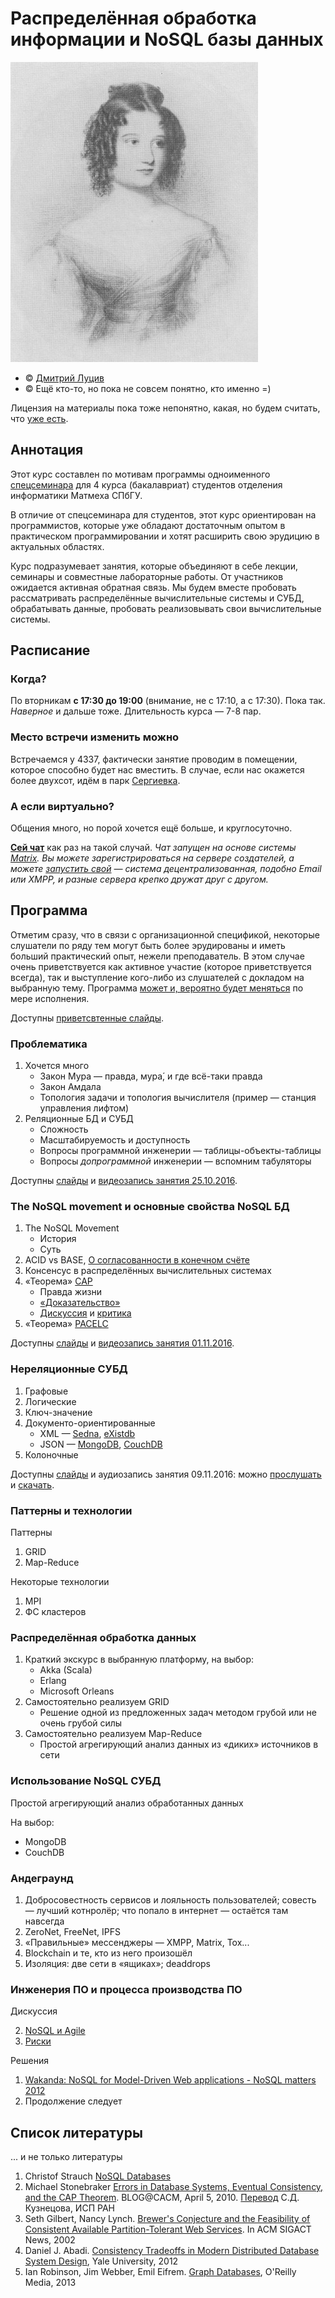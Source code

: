 # Распределённая обработка информации и NoSQL базы данных

[![Ada Lovelace](resources/Ada-18-396x480.jpg)](https://en.wikipedia.org/wiki/Ada_Lovelace)

<!-- © [Высшая инженерная школа «Авалон»](http://www.avalon.ru/) \ -->
<!-- © [ООО «Ланит-Терком»](http://lanit-tercom.com/) \ -->
<!-- © [ФГАОУ ВО СПбПУ](http://spbstu.ru/) \ -->

* © [Дмитрий Луцив](http://dluciv.name/)
* © Ещё кто-то, но пока не совсем понятно, кто именно =)

Лицензия на материалы пока тоже непонятно, какая, но будем считать, что [уже есть](LICENSE.md).

## Аннотация

Этот курс составлен по мотивам программы одноименного [спецсеминара](http://edu.dluciv.name/Home/distrinfproc) для 4 курса (бакалавриат) студентов отделения информатики Матмеха СПбГУ.

В отличие от спецсеминара для студентов, этот курс ориентирован на программистов, которые уже обладают достаточным опытом в практическом программировании и хотят расширить свою эрудицию в актуальных областях.

Курс подразумевает занятия, которые объединяют в себе лекции, семинары и совместные лабораторные работы. От участников ожидается активная обратная связь. Мы будем вместе пробовать рассматривать распределённые вычислительные системы и СУБД, обрабатывать данные, пробовать реализовывать свои вычислительные системы.

## Расписание

### Когда?
По вторникам **с 17:30 до 19:00** (внимание, не с 17:10, а с 17:30). Пока так. *Наверное* и дальше тоже. Длительность курса — 7-8 пар.

### Место встречи изменить можно
Встречаемся у 4337, фактически занятие проводим в помещении, которое способно будет нас вместить. В случае, если нас окажется более двухсот, идём в парк [Сергиевка](https://ru.wikipedia.org/wiki/%D0%A1%D0%B5%D1%80%D0%B3%D0%B8%D0%B5%D0%B2%D0%BA%D0%B0_(%D0%B4%D0%B2%D0%BE%D1%80%D1%86%D0%BE%D0%B2%D0%BE-%D0%BF%D0%B0%D1%80%D0%BA%D0%BE%D0%B2%D1%8B%D0%B9_%D0%B0%D0%BD%D1%81%D0%B0%D0%BC%D0%B1%D0%BB%D1%8C)).

### А если виртуально?
Общения много, но порой хочется ещё больше, и круглосуточно.

[**Сей чат**](https://riot.im/app/#/room/#lt-nosql:matrix.org) как раз на такой случай. *Чат запущен на основе системы [Matrix](http://matrix.org/). Вы можете зарегистрироваться на сервере создателей, а можете [запустить свой](https://github.com/matrix-org/synapse/blob/master/README.rst) — система децентрализованная, подобно Email или XMPP, и разные сервера крепко дружат друг с другом.*

## Программа

Отметим сразу, что в связи с организационной спецификой, некоторые слушатели по ряду тем могут быть более эрудированы и иметь больший практический опыт, нежели преподаватель. В этом случае очень приветствуется как активное участие (которое приветствуется всегда), так и выступление кого-либо из слушателей с докладом на выбранную тему.
Программа [может и, вероятно будет меняться](https://en.wikipedia.org/wiki/Self-modifying_code) по мере исполнения.

Доступны [приветсвтенные слайды](https://dluciv.github.io/nosql-intro-course/slides/00-Hello).

### Проблематика

1. Хочется много
    * Закон Мура — правда, мура́, и где всё-таки правда
    * Закон Амдала
    * Топология задачи и топология вычислителя (пример — станция управления лифтом)
2. Реляционные БД и СУБД
    * Сложность
    * Масштабируемость и доступность
    * Вопросы программной инженерии — таблицы-объекты-таблицы
    * Вопросы *допрограммной* инженерии — вспомним табуляторы

Доступны [слайды](https://dluciv.github.io/nosql-intro-course/slides/01-Problematics) и [видеозапись занятия 25.10.2016](https://youtu.be/qHFYgicOI1o).

### The NoSQL movement и основные свойства NoSQL БД
1. The NoSQL Movement
    * История
    * Суть
2. ACID vs BASE, [О согласованности в конечном счёте](http://citforum.ru/gazeta/154/)
3. Консенсус в распределённых вычислительных системах
4. «Теорема» [CAP](https://en.wikipedia.org/wiki/CAP_theorem)
    * Правда жизни
    * [«Доказательство»](http://mwhittaker.github.io/2014/08/16/illustrated-proof-cap-theorem/)
    * [Дискуссия](http://citforum.ru/gazeta/154/) и [критика](https://arxiv.org/abs/1509.05393)
5. «Теорема» [PACELC](https://en.wikipedia.org/wiki/PACELC_theorem)

Доступны [слайды](https://dluciv.github.io/nosql-intro-course/slides/02-NoSQL_Movement_CAP_PACELC) и [видеозапись занятия 01.11.2016](https://youtu.be/6tAG-OexfQI).

### Нереляционные СУБД
1. Графовые
2. Логические
3. Ключ-значение
4. Документо-ориентированные
    * XML — [Sedna](http://sedna.org/), [eXistdb](http://exist-db.org/exist/apps/homepage/index.html)
    * JSON — [MongoDB](https://www.mongodb.com/), [CouchDB](http://couchdb.apache.org/)
5. Колоночные

Доступны [слайды](https://dluciv.github.io/nosql-intro-course/slides/03-NonRelOverview) и аудиозапись занятия 09.11.2016:
можно [прослушать](https://dluciv.github.io/nosql-intro-course/resources/recordings/recordings.html#arec-2016-11-08) и
[скачать](https://dluciv.github.io/nosql-intro-course/resources/recordings/2016-11-08_nosql-recording.opus.ogg).

### Паттерны и технологии

Паттерны

1. GRID
2. Map-Reduce

Некоторые технологии

1. MPI
2. ФС кластеров

### Распределённая обработка данных
1. Краткий экскурс в выбранную платформу, на выбор:
    * Akka (Scala)
    * Erlang
    * Microsoft Orleans
2. Самостоятельно реализуем GRID
    * Решение одной из предложенных задач методом грубой или не очень грубой силы
3. Самостоятельно реализуем Map-Reduce
    * Простой агрегирующий анализ данных из «диких» источников в сети

### Использование NoSQL СУБД
Простой агрегирующий анализ обработанных данных

На выбор:

* MongoDB 
* CouchDB

### Андеграунд
1. Добросовестность сервисов и лояльность пользователей; совесть — лучший котнролёр; что попало в интернет — остаётся там навсегда
2. ZeroNet, FreeNet, IPFS
3. «Правильные» мессенджеры — XMPP, Matrix, Tox...
4. Blockchain и те, кто из него произошёл
5. Изоляция: две сети в «ящиках»; deaddrops

### Инженерия ПО и процесса производства ПО
Дискуссия

2. [NoSQL и Agile](https://www.mongodb.com/agile-development)
3. [Риски](https://jaxenter.com/nosql-vs-postgres-121967.html)

Решения

1. [Wakanda: NoSQL for Model-Driven Web applications - NoSQL matters 2012](http://www.slideshare.net/alexandre_morgaut/wakanda-nosql-for-modeldriven-web-applications)
2. Продолжение следует

## Список литературы

... и не только литературы

1. Christof Strauch [NoSQL Databases](http://www.christof-strauch.de/nosqldbs.pdf)
2. Michael Stonebraker [Errors in Database Systems, Eventual Consistency, and the CAP Theorem](http://cacm.acm.org/blogs/blog-cacm/83396-errors-in-database-systems-eventual-consistency-and-the-cap-theorem/fulltext#). BLOG@CACM, April 5, 2010.
   [Перевод](http://citforum.ru/gazeta/154/) С.Д. Кузнецова, ИСП РАН
3. Seth Gilbert, Nancy Lynch. [Brewer's Conjecture and the Feasibility of Consistent Available Partition-Tolerant Web Services](http://citeseerx.ist.psu.edu/viewdoc/summary?doi=10.1.1.20.1495). In ACM SIGACT News, 2002
4. Daniel J. Abadi. [Consistency Tradeoffs in Modern Distributed Database System Design](http://cs-www.cs.yale.edu/homes/dna/papers/abadi-pacelc.pdf), Yale University, 2012
5. Ian Robinson, Jim Webber, Emil Eifrem. [Graph Databases](http://graphdatabases.com/), O'Reilly Media, 2013
